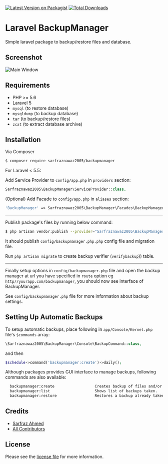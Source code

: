 [![Latest Version on Packagist][ico-version]][link-packagist]
[![Total Downloads][ico-downloads]][link-downloads]

# Laravel BackupManager

Simple laravel package to backup/restore files and database.

## Screenshot

![Main Window](https://github.com/sarfraznawaz2005/backupmanager/blob/master/screen.gif?raw=true)

## Requirements

 - PHP >= 5.6
 - Laravel 5
 - `mysql` (to restore database)
 - `mysqldump` (to backup database)
 - `tar` (to backup/restore files)
 - `zcat` (to extract database archive)

## Installation

Via Composer

``` bash
$ composer require sarfraznawaz2005/backupmanager
```

For Laravel < 5.5:

Add Service Provider to `config/app.php` in `providers` section:
```php
Sarfraznawaz2005\BackupManager\ServiceProvider::class,
```

(Optional) Add Facade to `config/app.php` in `aliases` section:
```php
'BackupManager' => Sarfraznawaz2005\BackupManager\Facades\BackupManager::class,
```

---

Publish package's files by running below command:

```bash
$ php artisan vendor:publish --provider="Sarfraznawaz2005\BackupManager\ServiceProvider"
```
It should publish `config/backupmanager.php.php` config file and migration file.

Run `php artisan migrate` to create backup verifier (`verifybackup`)) table.

---

Finally setup options in `config/backupmanager.php` file and open the backup manager at url you have specified in `route` option eg `http//yourapp.com/backupmanager`, you should now see interface of BackupManager.

See `config/backupmanager.php` file for more information about backup settings.

## Setting Up Automatic Backups

To setup automatic backups, place following in `app/Console/Kernel.php` file's `$commands` array:

```php
\Sarfraznawaz2005\BackupManager\Console\BackupCommand::class,
```
and then

```php
$schedule->command('backupmanager:create')->daily();
```

Although packages provides GUI interface to manage backups, following commands are also available:

```bash
  backupmanager:create                  Creates backup of files and/or database.
  backupmanager:list                    Shows list of backups taken.
  backupmanager:restore                 Restores a backup already taken.
```




## Credits

- [Sarfraz Ahmed][link-author]
- [All Contributors][link-contributors]

## License

Please see the [license file](license.md) for more information.

[ico-version]: https://img.shields.io/packagist/v/sarfraznawaz2005/noty.svg?style=flat-square
[ico-downloads]: https://img.shields.io/packagist/dt/sarfraznawaz2005/noty.svg?style=flat-square

[link-packagist]: https://packagist.org/packages/sarfraznawaz2005/noty
[link-downloads]: https://packagist.org/packages/sarfraznawaz2005/noty
[link-author]: https://github.com/sarfraznawaz2005
[link-contributors]: https://github.com/sarfraznawaz2005/noty/graphs/contributors
